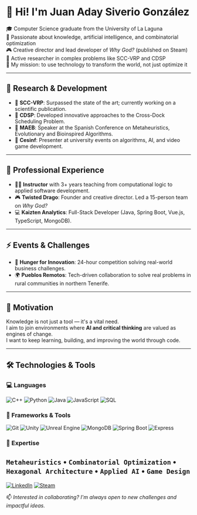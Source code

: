 # 👋 Hi! I'm Juan Aday Siverio González

🎓 Computer Science graduate from the University of La Laguna  
🧠 Passionate about knowledge, artificial intelligence, and combinatorial optimization  
🎮 Creative director and lead developer of *Why God?* (published on Steam)  
🔬 Active researcher in complex problems like SCC-VRP and CDSP  
🚀 My mission: to use technology to transform the world, not just optimize it

---

## 🧪 Research & Development

- 📌 **SCC-VRP**: Surpassed the state of the art; currently working on a scientific publication.
- 🧠 **CDSP**: Developed innovative approaches to the Cross-Dock Scheduling Problem.
- 🎤 **MAEB**: Speaker at the Spanish Conference on Metaheuristics, Evolutionary and Bioinspired Algorithms.
- 🧩 **Cesinf**: Presenter at university events on algorithms, AI, and video game development.

---

## 💼 Professional Experience

- 👨‍🏫 **Instructor** with 3+ years teaching from computational logic to applied software development.
- 🎮 **Twisted Drago**: Founder and creative director. Led a 15-person team on *Why God?*
- 💻 **Kaizten Analytics**: Full-Stack Developer (Java, Spring Boot, Vue.js, TypeScript, MongoDB).

---

## ⚡ Events & Challenges

- 🧠 **Hunger for Innovation**: 24-hour competition solving real-world business challenges.
- 🌍 **Pueblos Remotos**: Tech-driven collaboration to solve real problems in rural communities in northern Tenerife.

---

## 🎯 Motivation

Knowledge is not just a tool — it's a vital need.  
I aim to join environments where **AI and critical thinking** are valued as engines of change.  
I want to keep learning, building, and improving the world through code.

---

## 🛠️ Technologies & Tools

### 💻 Languages
![C++](https://img.shields.io/badge/C++-00599C?style=for-the-badge&logo=c%2B%2B&logoColor=white)
![Python](https://img.shields.io/badge/Python-3776AB?style=for-the-badge&logo=python&logoColor=white)
![Java](https://img.shields.io/badge/Java-007396?style=for-the-badge&logo=java&logoColor=white)
![JavaScript](https://img.shields.io/badge/JavaScript-F7DF1E?style=for-the-badge&logo=javascript&logoColor=black)
![SQL](https://img.shields.io/badge/SQL-4479A1?style=for-the-badge&logo=mysql&logoColor=white)

### 🧰 Frameworks & Tools
![Git](https://img.shields.io/badge/Git-F05032?style=for-the-badge&logo=git&logoColor=white)
![Unity](https://img.shields.io/badge/Unity-000000?style=for-the-badge&logo=unity&logoColor=white)
![Unreal Engine](https://img.shields.io/badge/Unreal-313131?style=for-the-badge&logo=unrealengine&logoColor=white)
![MongoDB](https://img.shields.io/badge/MongoDB-47A248?style=for-the-badge&logo=mongodb&logoColor=white)
![Spring Boot](https://img.shields.io/badge/Spring%20Boot-6DB33F?style=for-the-badge&logo=springboot&logoColor=white)
![Express](https://img.shields.io/badge/Express.js-000000?style=for-the-badge&logo=express&logoColor=white)

### 🧠 Expertise
`Metaheuristics` • `Combinatorial Optimization` • `Hexagonal Architecture` • `Applied AI` • `Game Design`
---

[![LinkedIn](https://img.shields.io/badge/LinkedIn-blue?logo=linkedin&style=flat-square)]([https://www.linkedin.com/in/juanaday/](https://www.linkedin.com/in/juan-aday-siverio-gonz%C3%A1lez))
[![Steam](https://img.shields.io/badge/Why%20God%3F%20on%20Steam-000?logo=steam)]([https://store.steampowered.com/app/tu_juego](https://store.steampowered.com/app/2565000/Why_God/))

📫 *Interested in collaborating? I'm always open to new challenges and impactful ideas.*

